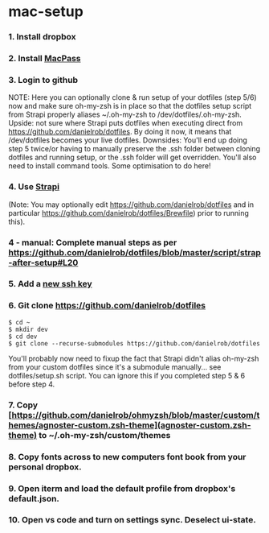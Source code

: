 # mac-setup

### 1. Install dropbox

### 2. Install [MacPass](https://macpassapp.org/)

### 3. Login to github

NOTE: Here you can optionally clone & run setup of your dotfiles (step 5/6) now and make sure oh-my-zsh is in place so that the dotfiles setup script from Strapi properly aliases ~/.oh-my-zsh to /dev/dotfiles/.oh-my-zsh. Upside: not sure where Strapi puts dotfiles when executing direct from https://github.com/danielrob/dotfiles. By doing it now, it means that /dev/dotfiles becomes your live dotfiles. Downsides: You'll end up doing step 5 twice/or having to manually preserve the .ssh folder between cloning dotfiles and running setup, or the .ssh folder will get overridden. You'll also need to install command tools. Some optimisation to do here! 

### 4. Use [Strapi](https://macos-strap.herokuapp.com/) 
(Note: You may optionally edit https://github.com/danielrob/dotfiles and in particular https://github.com/danielrob/dotfiles/Brewfile) prior to running this). 

### 4 - manual: Complete manual steps as per https://github.com/danielrob/dotfiles/blob/master/script/strap-after-setup#L20

### 5. Add a [new ssh key](https://docs.github.com/en/authentication/connecting-to-github-with-ssh/generating-a-new-ssh-key-and-adding-it-to-the-ssh-agent)

### 6. Git clone https://github.com/danielrob/dotfiles

```
$ cd ~
$ mkdir dev
$ cd dev
$ git clone --recurse-submodules https://github.com/danielrob/dotfiles
```
You'll probably now need to fixup the fact that Strapi didn't alias oh-my-zsh from your custom dotfiles since it's a submodule manually... see dotfiles/setup.sh script. You can ignore this if you completed step 5 & 6 before step 4. 

### 7. Copy [https://github.com/danielrob/ohmyzsh/blob/master/custom/themes/agnoster-custom.zsh-theme](agnoster-custom.zsh-theme) to ~/.oh-my-zsh/custom/themes

### 8. Copy fonts across to new computers font book from your personal dropbox. 

### 9. Open iterm and load the default profile from dropbox's default.json. 

### 10. Open vs code and turn on settings sync. Deselect ui-state. 
